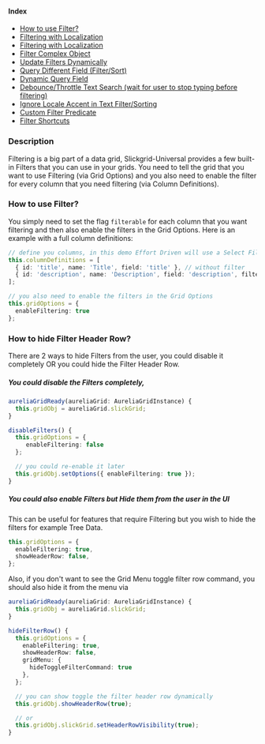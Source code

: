 #### Index
- [How to use Filter?](#how-to-use-filter)
- [Filtering with Localization](input-filter.md#how-to-hide-filter-header-row)
- [Filtering with Localization](input-filter.md#filtering-with-localization-i18n)
- [Filter Complex Object](input-filter.md#how-to-filter-complex-objects)
- [Update Filters Dynamically](input-filter.md#update-filters-dynamically)
- [Query Different Field (Filter/Sort)](input-filter.md#query-different-field)
- [Dynamic Query Field](input-filter.md#dynamic-query-field)
- [Debounce/Throttle Text Search (wait for user to stop typing before filtering)](input-filter.md#debouncethrottle-text-search-wait-for-user-to-stop-typing-before-filtering)
- [Ignore Locale Accent in Text Filter/Sorting](input-filter.md#ignore-locale-accent-in-text-filtersorting)
- [Custom Filter Predicate](input-filter.md#custom-filter-predicate)
- [Filter Shortcuts](input-filter.md#filter-shortcuts)

### Description

Filtering is a big part of a data grid, Slickgrid-Universal provides a few built-in Filters that you can use in your grids. You need to tell the grid that you want to use Filtering (via Grid Options) and you also need to enable the filter for every column that you need filtering (via Column Definitions).

### How to use Filter?
You simply need to set the flag `filterable` for each column that you want filtering and then also enable the filters in the Grid Options. Here is an example with a full column definitions:
```ts
// define you columns, in this demo Effort Driven will use a Select Filter
this.columnDefinitions = [
  { id: 'title', name: 'Title', field: 'title' }, // without filter
  { id: 'description', name: 'Description', field: 'description', filterable: true } // with filter
];

// you also need to enable the filters in the Grid Options
this.gridOptions = {
  enableFiltering: true
};
```

### How to hide Filter Header Row?
There are 2 ways to hide Filters from the user, you could disable it completely OR you could hide the Filter Header Row.

##### You could disable the Filters completely,
```ts
aureliaGridReady(aureliaGrid: AureliaGridInstance) {
  this.gridObj = aureliaGrid.slickGrid;
}

disableFilters() {
  this.gridOptions = {
     enableFiltering: false
  };

  // you could re-enable it later
  this.gridObj.setOptions({ enableFiltering: true });
}
```

##### You could also enable Filters but Hide them from the user in the UI
This can be useful for features that require Filtering but you wish to hide the filters for example Tree Data.

```ts
this.gridOptions = {
  enableFiltering: true,
  showHeaderRow: false,
};
```

Also, if you don't want to see the Grid Menu toggle filter row command, you should also hide it from the menu via

```ts
aureliaGridReady(aureliaGrid: AureliaGridInstance) {
  this.gridObj = aureliaGrid.slickGrid;
}

hideFilterRow() {
  this.gridOptions = {
    enableFiltering: true,
    showHeaderRow: false,
    gridMenu: {
      hideToggleFilterCommand: true
    },
  };

  // you can show toggle the filter header row dynamically
  this.gridObj.showHeaderRow(true);

  // or
  this.gridObj.slickGrid.setHeaderRowVisibility(true);
}
```
